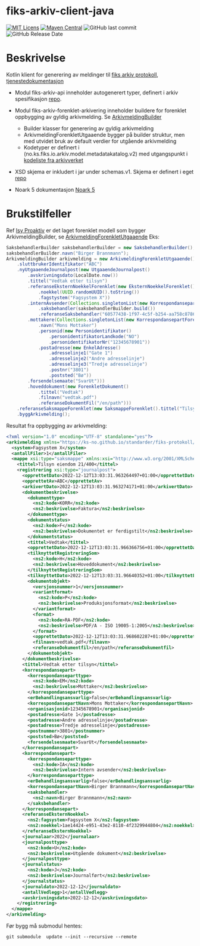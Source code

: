 # fiks-arkiv-client-java
[![MIT Licens](https://img.shields.io/badge/license-MIT-blue.svg)](https://github.com/ks-no/fiks-arkiv-client-java/blob/master/LICENSE)
[![Maven Central](https://img.shields.io/maven-central/v/no.ks.fiks/fiks-arkiv-api.svg)](https://search.maven.org/search?q=g:no.ks.fiks%20a:fiks-arkiv-api)
![GitHub last commit](https://img.shields.io/github/last-commit/ks-no/fiks-arkiv-client-java.svg)
![GitHub Release Date](https://img.shields.io/github/release-date/ks-no/fiks-arkiv-client-java.svg)

# Beskrivelse
Kotlin klient for generering av meldinger til [fiks arkiv protokoll](https://www.ks.no/fagomrader/digitalisering/felleslosninger/verktoykasse-plan--og-byggesak/verktoy/sammenhengende-tjenester---integrasjoner/fiks-arkiv/), 
[tjenestedokumentasjon](https://ks-no.github.io/fiks-plattform/tjenester/fiksio/arkiv/)

* Modul fiks-arkiv-api inneholder autogenerert typer, definert i arkiv spesifikasjon [repo](https://github.com/ks-no/fiks-arkiv-specification).
* Modul fiks-arkiv-forenklet-arkivering inneholder buildere for forenklet oppbygging av gyldig arkivmelding. Se [ArkivmeldingBuilder](https://github.com/ks-no/fiks-arkiv-client-java/blob/main/fiks-arkiv-forenklet-arkivering/src/main/kotlin/no/ks/fiks/io/arkiv/model/arkivmelding/ArkivmeldingBuilder.kt)
  * Builder klasser for generering av gyldig arkivmelding
  * ArkivmeldingForenkletUtgaaende bygger på builder struktur, men med utvidet bruk av default verdier for utgående arkivmelding
  * Kodetyper er definert i (no.ks.fiks.io.arkiv.model.metadatakatalog.v2) med utgangspunkt i [kodeliste fra arkivverket](http://arkivverket.metakat.no/Diagram/Index/EAID_CC654F7F_60CA_4240_A003_B6557201F2BC)
  
* XSD skjema er inkludert i jar under schemas.v1. Skjema er definert i eget [repo](https://github.com/ks-no/fiks-arkiv-specification)
* Noark 5 dokumentasjon [Noark 5](https://www.arkivverket.no/forvaltning-og-utvikling/noark-standarden/noark-5/noark5-standarden)

# Brukstilfeller
Ref [Isy Proaktiv](https://github.com/ks-no/fiks-arkiv/wiki/Brukstilfeller#4-isy-proaktiv) er det laget forenklet modell som bygger ArkivmeldingBuilder, se [ArkivmeldingForenkletUtgaaende](https://github.com/ks-no/fiks-arkiv-client-java/blob/main/fiks-arkiv-forenklet-arkivering/src/main/kotlin/no/ks/fiks/io/arkiv/model/forenklet/ArkivmeldingForenkletUtgaaende.kt)
Eks:
```java
SaksbehandlerBuilder saksbehandlerBuilder = new SaksbehandlerBuilder();
saksbehandlerBuilder.navn("Birger Brannmann");
ArkivmeldingBuilder arkivmelding = new ArkivmeldingForenkletUtgaaende()
    .sluttbrukerIdentifikator("ABC")
    .nyUtgaaendeJournalpost(new UtgaaendeJournalpost()
        .avskrivningsdato(LocalDate.now())
        .tittel("Vedtak etter tilsyn")
        .referanseEksternNoekkelForenklet(new EksternNoekkelForenklet()
            .noekkel(UUID.randomUUID().toString())
            .fagstystem("Fagsystem X"))
        .internAvsender(Collections.singletonList(new KorrespondansepartIntern()
            .saksbehandler(saksbehandlerBuilder.build())
            .referanseSaksbehandler("60577438-1f97-4c5f-b254-aa758c8786c4")))
        .mottakere(Collections.singletonList(new KorrespondansepartForenklet()
            .navn("Mons Mottaker")
            .personid(new Personidentifikator()
                .personidentifikatorLandkode("NO")
                .personidentifikatorNr("12345678901"))
            .postadresse(new EnkelAdresse()
                .adresselinje1("Gate 1")
                .adresselinje2("Andre adresselinje")
                .adresselinje3("Tredje adresselinje")
                .postnr("3801")
                .poststed("Bø"))
        .forsendelsemaate("SvarUt")))
        .hoveddokument(new ForenkletDokument()
            .tittel("Vedtak")
            .filnavn("vedtak.pdf")
            .referanseDokumentFil("/en/path")))
    .referanseSaksmappeForenklet(new SaksmappeForenklet().tittel("Tilsyn eiendom 21/400"))
    .byggArkivmelding();
```
Resultat fra oppbygging av arkivmelding:
```xml
<?xml version="1.0" encoding="UTF-8" standalone="yes"?>
<arkivmelding xmlns="https://ks-no.github.io/standarder/fiks-protokoll/fiks-arkiv/arkivmelding/v1" xmlns:ns2="https://ks-no.github.io/standarder/fiks-protokoll/fiks-arkiv/metadatakatalog/v1">
  <system>Fagsystem X</system>
  <antallFiler>1</antallFiler>
  <mappe xsi:type="saksmappe" xmlns:xsi="http://www.w3.org/2001/XMLSchema-instance">
    <tittel>Tilsyn eiendom 21/400</tittel>
    <registrering xsi:type="journalpost">
      <opprettetDato>2022-12-12T13:03:31.963264497+01:00</opprettetDato>
      <opprettetAv>ABC</opprettetAv>
      <arkivertDato>2022-12-12T13:03:31.963274171+01:00</arkivertDato>
      <dokumentbeskrivelse>
        <dokumenttype>
          <ns2:kode>KORR</ns2:kode>
          <ns2:beskrivelse>Faktura</ns2:beskrivelse>
        </dokumenttype>
        <dokumentstatus>
          <ns2:kode>F</ns2:kode>
          <ns2:beskrivelse>Dokumentet er ferdigstilt</ns2:beskrivelse>
        </dokumentstatus>
        <tittel>Vedtak</tittel>
        <opprettetDato>2022-12-12T13:03:31.966366756+01:00</opprettetDato>
        <tilknyttetRegistreringSom>
          <ns2:kode>H</ns2:kode>
          <ns2:beskrivelse>Hoveddokument</ns2:beskrivelse>
        </tilknyttetRegistreringSom>
        <tilknyttetDato>2022-12-12T13:03:31.96640352+01:00</tilknyttetDato>
        <dokumentobjekt>
          <versjonsnummer>1</versjonsnummer>
          <variantformat>
            <ns2:kode>P</ns2:kode>
            <ns2:beskrivelse>Produksjonsformat</ns2:beskrivelse>
          </variantformat>
          <format>
            <ns2:kode>RA-PDF</ns2:kode>
            <ns2:beskrivelse>PDF/A - ISO 19005-1:2005</ns2:beskrivelse>
          </format>
          <opprettetDato>2022-12-12T13:03:31.968602287+01:00</opprettetDato>
          <filnavn>vedtak.pdf</filnavn>
          <referanseDokumentfil>/en/path</referanseDokumentfil>
        </dokumentobjekt>
      </dokumentbeskrivelse>
      <tittel>Vedtak etter tilsyn</tittel>
      <korrespondansepart>
        <korrespondanseparttype>
          <ns2:kode>EM</ns2:kode>
          <ns2:beskrivelse>Mottaker</ns2:beskrivelse>
        </korrespondanseparttype>
        <erBehandlingsansvarlig>false</erBehandlingsansvarlig>
        <korrespondansepartNavn>Mons Mottaker</korrespondansepartNavn>
        <organisasjonid>12345678901</organisasjonid>
        <postadresse>Gate 1</postadresse>
        <postadresse>Andre adresselinje</postadresse>
        <postadresse>Tredje adresselinje</postadresse>
        <postnummer>3801</postnummer>
        <poststed>Bø</poststed>
        <forsendelsesmaate>SvarUt</forsendelsesmaate>
      </korrespondansepart>
      <korrespondansepart>
        <korrespondanseparttype>
          <ns2:kode>IA</ns2:kode>
          <ns2:beskrivelse>Intern avsender</ns2:beskrivelse>
        </korrespondanseparttype>
        <erBehandlingsansvarlig>false</erBehandlingsansvarlig>
        <korrespondansepartNavn>Birger Brannmann</korrespondansepartNavn>
        <saksbehandler>
          <ns2:navn>Birger Brannmann</ns2:navn>
        </saksbehandler>
      </korrespondansepart>
      <referanseEksternNoekkel>
        <ns2:fagsystem>Fagsystem X</ns2:fagsystem>
        <ns2:noekkel>1ae14424-e951-43e2-8110-4f2329944804</ns2:noekkel>
      </referanseEksternNoekkel>
      <journalaar>2022</journalaar>
      <journalposttype>
        <ns2:kode>U</ns2:kode>
        <ns2:beskrivelse>Utgående dokument</ns2:beskrivelse>
      </journalposttype>
      <journalstatus>
        <ns2:kode>J</ns2:kode>
        <ns2:beskrivelse>Journalført</ns2:beskrivelse>
      </journalstatus>
      <journaldato>2022-12-12</journaldato>
      <antallVedlegg>1</antallVedlegg>
      <avskrivningsdato>2022-12-12</avskrivningsdato>
    </registrering>
  </mappe>
</arkivmelding>

```


Før bygg må submodul hentes:
```shell
git submodule  update --init --recursive --remote
```
